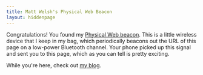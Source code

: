 ```yaml
---
title: Matt Welsh's Physical Web Beacon
layout: hiddenpage
---
```


Congratulations! You found my [Physical Web beacon](https://google.github.io/physical-web/).
This is a little wireless device that I keep in my bag, which periodically beacons out the
URL of this page on a low-power Bluetooth channel. Your phone picked up this signal and sent
you to this page, which as you can tell is pretty exciting.

While you're here, check out [my blog](http://matt-welsh.blogspot.com).
